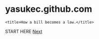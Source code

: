 # yasukec.github.com
<!DOCTYPE html>
<html lang="en">
<head>
    <meta charset="UTF-8">
    <meta http-equiv="X-UA-Compatible" content="IE=edge">
    <meta name="viewport" content="width=device-width, initial-scale=1.0">
    <link rel="stylesheet" href="gov1.css">

    <title>How a bill becomes a law.</title>

</head>
<body>
    START HERE
    <a href="intro.html">Next</a>
</body>
</html>
